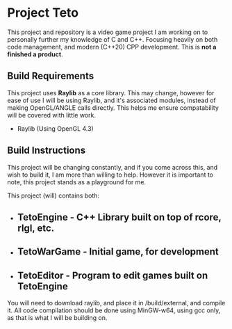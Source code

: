 
# Project Teto


This project and repository is a video game project I am working on to personally further my knowledge of C and C++. Focusing heavily on both code management, and modern (C++20) CPP development.  This is **not a finished a product**. 

## Build Requirements
This project uses **Raylib** as a core library. This may change, however for ease of use I will be using Raylib, and it's associated modules, instead of making OpenGL/ANGLE calls directly. This helps me ensure compatability will be covered with little work. 

- Raylib (Using OpenGL 4.3)
## Build Instructions

This project will be changing constantly, and if you come across this, and wish to build it, I am more than willing to help. However it is important to note, this project stands as a playground for me.



This project (will) contains both:

- TetoEngine - C++ Library built on top of rcore, rlgl, etc.
    -
- TetoWarGame - Initial game, for development
    -
- TetoEditor - Program to edit games built on TetoEngine
    -

You will need to download raylib, and place it in /build/external, and compile it.
All code compilation should be done using MinGW-w64, using gcc only, as that is what I will be building on.